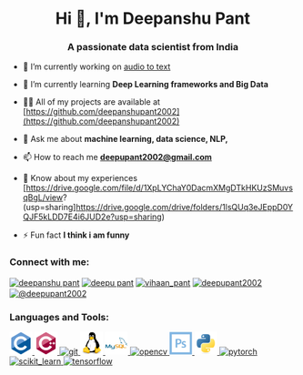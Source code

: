 <h1 align="center">Hi 👋, I'm Deepanshu Pant</h1>
<h3 align="center">A passionate data scientist from India</h3>

- 🔭 I’m currently working on [audio to text](https://github.com/deepanshupant2002/Video_to_text)

- 🌱 I’m currently learning **Deep Learning frameworks and Big Data**

- 👨‍💻 All of my projects are available at [https://github.com/deepanshupant2002](https://github.com/deepanshupant2002)

- 💬 Ask me about **machine learning, data science, NLP,**

- 📫 How to reach me **deepupant2002@gmail.com**

- 📄 Know about my experiences [https://drive.google.com/file/d/1XpLYChaY0DacmXMgDTkHKUzSMuvsqBgL/view?         (usp=sharing]https://drive.google.com/drive/folders/1lsQUq3eJEppD0YQJF5kLDD7E4i6JUD2e?usp=sharing)

- ⚡ Fun fact **I think i am funny**

<h3 align="left">Connect with me:</h3>
<p align="left">
<a href="https://linkedin.com/in/deepanshu pant" target="blank"><img align="center" src="https://raw.githubusercontent.com/rahuldkjain/github-profile-readme-generator/master/src/images/icons/Social/linked-in-alt.svg" alt="deepanshu pant" height="30" width="40" /></a>
<a href="https://kaggle.com/deepu pant" target="blank"><img align="center" src="https://raw.githubusercontent.com/rahuldkjain/github-profile-readme-generator/master/src/images/icons/Social/kaggle.svg" alt="deepu pant" height="30" width="40" /></a>
<a href="https://instagram.com/vihaan_pant" target="blank"><img align="center" src="https://raw.githubusercontent.com/rahuldkjain/github-profile-readme-generator/master/src/images/icons/Social/instagram.svg" alt="vihaan_pant" height="30" width="40" /></a>
<a href="https://www.codechef.com/users/deepupant2002" target="blank"><img align="center" src="https://cdn.jsdelivr.net/npm/simple-icons@3.1.0/icons/codechef.svg" alt="deepupant2002" height="30" width="40" /></a>
<a href="https://www.hackerrank.com/@deepupant2002" target="blank"><img align="center" src="https://raw.githubusercontent.com/rahuldkjain/github-profile-readme-generator/master/src/images/icons/Social/hackerrank.svg" alt="@deepupant2002" height="30" width="40" /></a>
</p>

<h3 align="left">Languages and Tools:</h3>
<p align="left"> <a href="https://www.cprogramming.com/" target="_blank"> <img src="https://raw.githubusercontent.com/devicons/devicon/master/icons/c/c-original.svg" alt="c" width="40" height="40"/> </a> <a href="https://www.w3schools.com/cpp/" target="_blank"> <img src="https://raw.githubusercontent.com/devicons/devicon/master/icons/cplusplus/cplusplus-original.svg" alt="cplusplus" width="40" height="40"/> </a> <a href="https://git-scm.com/" target="_blank"> <img src="https://www.vectorlogo.zone/logos/git-scm/git-scm-icon.svg" alt="git" width="40" height="40"/> </a> <a href="https://www.linux.org/" target="_blank"> <img src="https://raw.githubusercontent.com/devicons/devicon/master/icons/linux/linux-original.svg" alt="linux" width="40" height="40"/> </a> <a href="https://www.mysql.com/" target="_blank"> <img src="https://raw.githubusercontent.com/devicons/devicon/master/icons/mysql/mysql-original-wordmark.svg" alt="mysql" width="40" height="40"/> </a> <a href="https://opencv.org/" target="_blank"> <img src="https://www.vectorlogo.zone/logos/opencv/opencv-icon.svg" alt="opencv" width="40" height="40"/> </a> <a href="https://www.photoshop.com/en" target="_blank"> <img src="https://raw.githubusercontent.com/devicons/devicon/master/icons/photoshop/photoshop-line.svg" alt="photoshop" width="40" height="40"/> </a> <a href="https://www.python.org" target="_blank"> <img src="https://raw.githubusercontent.com/devicons/devicon/master/icons/python/python-original.svg" alt="python" width="40" height="40"/> </a> <a href="https://pytorch.org/" target="_blank"> <img src="https://www.vectorlogo.zone/logos/pytorch/pytorch-icon.svg" alt="pytorch" width="40" height="40"/> </a> <a href="https://scikit-learn.org/" target="_blank"> <img src="https://upload.wikimedia.org/wikipedia/commons/0/05/Scikit_learn_logo_small.svg" alt="scikit_learn" width="40" height="40"/> </a> <a href="https://www.tensorflow.org" target="_blank"> <img src="https://www.vectorlogo.zone/logos/tensorflow/tensorflow-icon.svg" alt="tensorflow" width="40" height="40"/> </a> </p>
